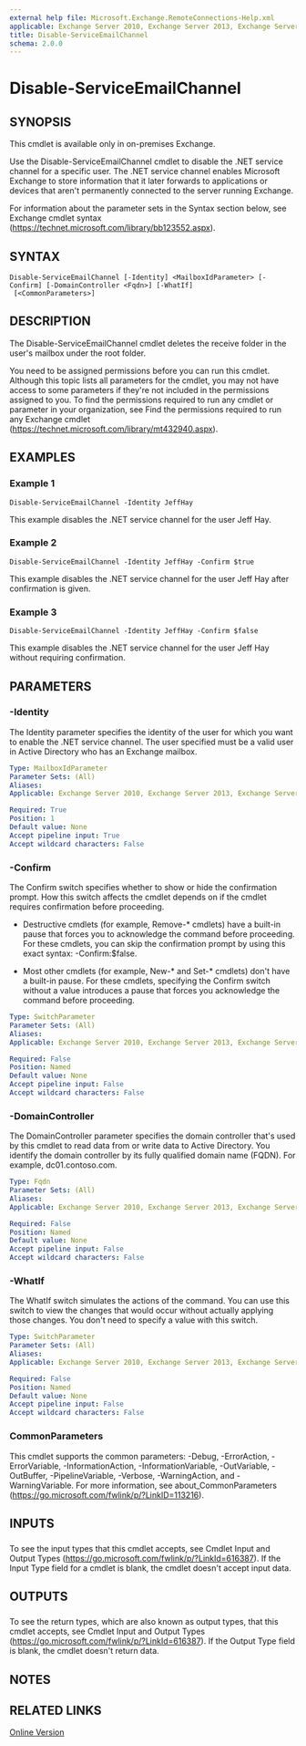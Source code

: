 ```yaml
---
external help file: Microsoft.Exchange.RemoteConnections-Help.xml
applicable: Exchange Server 2010, Exchange Server 2013, Exchange Server 2016
title: Disable-ServiceEmailChannel
schema: 2.0.0
---
```


# Disable-ServiceEmailChannel

## SYNOPSIS
This cmdlet is available only in on-premises Exchange.

Use the Disable-ServiceEmailChannel cmdlet to disable the .NET service channel for a specific user. The .NET service channel enables Microsoft Exchange to store information that it later forwards to applications or devices that aren't permanently connected to the server running Exchange.

For information about the parameter sets in the Syntax section below, see Exchange cmdlet syntax (https://technet.microsoft.com/library/bb123552.aspx).

## SYNTAX

```
Disable-ServiceEmailChannel [-Identity] <MailboxIdParameter> [-Confirm] [-DomainController <Fqdn>] [-WhatIf]
 [<CommonParameters>]
```

## DESCRIPTION
The Disable-ServiceEmailChannel cmdlet deletes the receive folder in the user's mailbox under the root folder.

You need to be assigned permissions before you can run this cmdlet. Although this topic lists all parameters for the cmdlet, you may not have access to some parameters if they're not included in the permissions assigned to you. To find the permissions required to run any cmdlet or parameter in your organization, see Find the permissions required to run any Exchange cmdlet (https://technet.microsoft.com/library/mt432940.aspx).

## EXAMPLES

### Example 1
```
Disable-ServiceEmailChannel -Identity JeffHay
```

This example disables the .NET service channel for the user Jeff Hay.

### Example 2
```
Disable-ServiceEmailChannel -Identity JeffHay -Confirm $true
```

This example disables the .NET service channel for the user Jeff Hay after confirmation is given.

### Example 3
```
Disable-ServiceEmailChannel -Identity JeffHay -Confirm $false
```

This example disables the .NET service channel for the user Jeff Hay without requiring confirmation.

## PARAMETERS

### -Identity
The Identity parameter specifies the identity of the user for which you want to enable the .NET service channel. The user specified must be a valid user in Active Directory who has an Exchange mailbox.

```yaml
Type: MailboxIdParameter
Parameter Sets: (All)
Aliases:
Applicable: Exchange Server 2010, Exchange Server 2013, Exchange Server 2016

Required: True
Position: 1
Default value: None
Accept pipeline input: True
Accept wildcard characters: False
```

### -Confirm
The Confirm switch specifies whether to show or hide the confirmation prompt. How this switch affects the cmdlet depends on if the cmdlet requires confirmation before proceeding.

- Destructive cmdlets (for example, Remove-\* cmdlets) have a built-in pause that forces you to acknowledge the command before proceeding. For these cmdlets, you can skip the confirmation prompt by using this exact syntax: -Confirm:$false.

- Most other cmdlets (for example, New-\* and Set-\* cmdlets) don't have a built-in pause. For these cmdlets, specifying the Confirm switch without a value introduces a pause that forces you acknowledge the command before proceeding.

```yaml
Type: SwitchParameter
Parameter Sets: (All)
Aliases:
Applicable: Exchange Server 2010, Exchange Server 2013, Exchange Server 2016

Required: False
Position: Named
Default value: None
Accept pipeline input: False
Accept wildcard characters: False
```

### -DomainController
The DomainController parameter specifies the domain controller that's used by this cmdlet to read data from or write data to Active Directory. You identify the domain controller by its fully qualified domain name (FQDN). For example, dc01.contoso.com.

```yaml
Type: Fqdn
Parameter Sets: (All)
Aliases:
Applicable: Exchange Server 2010, Exchange Server 2013, Exchange Server 2016

Required: False
Position: Named
Default value: None
Accept pipeline input: False
Accept wildcard characters: False
```

### -WhatIf
The WhatIf switch simulates the actions of the command. You can use this switch to view the changes that would occur without actually applying those changes. You don't need to specify a value with this switch.

```yaml
Type: SwitchParameter
Parameter Sets: (All)
Aliases:
Applicable: Exchange Server 2010, Exchange Server 2013, Exchange Server 2016

Required: False
Position: Named
Default value: None
Accept pipeline input: False
Accept wildcard characters: False
```

### CommonParameters
This cmdlet supports the common parameters: -Debug, -ErrorAction, -ErrorVariable, -InformationAction, -InformationVariable, -OutVariable, -OutBuffer, -PipelineVariable, -Verbose, -WarningAction, and -WarningVariable. For more information, see about_CommonParameters (https://go.microsoft.com/fwlink/p/?LinkID=113216).

## INPUTS

###  
To see the input types that this cmdlet accepts, see Cmdlet Input and Output Types (https://go.microsoft.com/fwlink/p/?LinkId=616387). If the Input Type field for a cmdlet is blank, the cmdlet doesn't accept input data.

## OUTPUTS

###  
To see the return types, which are also known as output types, that this cmdlet accepts, see Cmdlet Input and Output Types (https://go.microsoft.com/fwlink/p/?LinkId=616387). If the Output Type field is blank, the cmdlet doesn't return data.

## NOTES

## RELATED LINKS

[Online Version](https://technet.microsoft.com/library/dbaf487e-c303-4e16-b0ad-12e1321b00a5.aspx)

